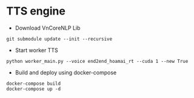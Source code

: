 # TTS engine

- Download VnCoreNLP Lib
```shell
git submodule update --init --recursive
```

- Start worker TTS
```shell
python worker_main.py --voice end2end_hoamai_rt --cuda 1 --new True
```

- Build and deploy using docker-compose

```shell
docker-compose build
docker-compose up -d
```